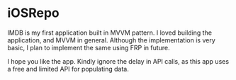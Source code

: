 # iOSRepo

IMDB is my first application built in MVVM pattern. I loved building the application, and MVVM in general. Although the implementation is very basic, I plan to implement the same using FRP in future. 

I hope you like the app. Kindly ignore the delay in API calls, as this app uses a free and limited API for populating data.
